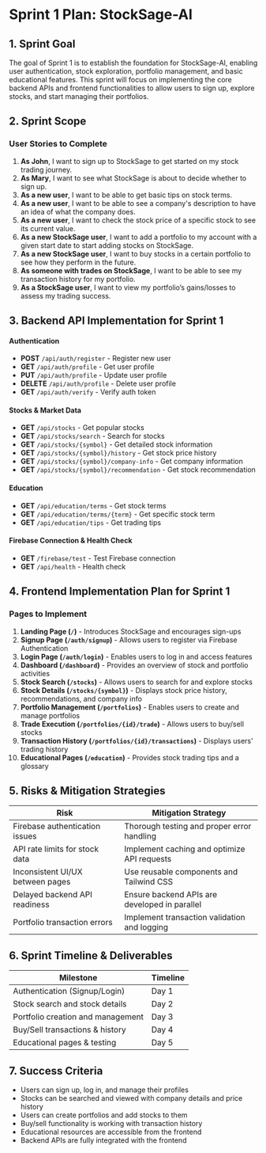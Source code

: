 # **Sprint 1 Plan: StockSage-AI**

## **1. Sprint Goal**
The goal of Sprint 1 is to establish the foundation for StockSage-AI, enabling user authentication, stock exploration, portfolio management, and basic educational features. This sprint will focus on implementing the core backend APIs and frontend functionalities to allow users to sign up, explore stocks, and start managing their portfolios.

## **2. Sprint Scope**
### **User Stories to Complete**
1. **As John**, I want to sign up to StockSage to get started on my stock trading journey.
2. **As Mary**, I want to see what StockSage is about to decide whether to sign up.
3. **As a new user**, I want to be able to get basic tips on stock terms.
4. **As a new user**, I want to be able to see a company's description to have an idea of what the company does.
5. **As a new user**, I want to check the stock price of a specific stock to see its current value.
6. **As a new StockSage user**, I want to add a portfolio to my account with a given start date to start adding stocks on StockSage.
7. **As a new StockSage user**, I want to buy stocks in a certain portfolio to see how they perform in the future.
8. **As someone with trades on StockSage**, I want to be able to see my transaction history for my portfolio.
9. **As a StockSage user**, I want to view my portfolio’s gains/losses to assess my trading success.

## **3. Backend API Implementation for Sprint 1**
#### **Authentication**
- **POST** `/api/auth/register` - Register new user
- **GET** `/api/auth/profile` - Get user profile
- **PUT** `/api/auth/profile` - Update user profile
- **DELETE** `/api/auth/profile` - Delete user profile
- **GET** `/api/auth/verify` - Verify auth token

#### **Stocks & Market Data**
- **GET** `/api/stocks` - Get popular stocks
- **GET** `/api/stocks/search` - Search for stocks
- **GET** `/api/stocks/{symbol}` - Get detailed stock information
- **GET** `/api/stocks/{symbol}/history` - Get stock price history
- **GET** `/api/stocks/{symbol}/company-info` - Get company information
- **GET** `/api/stocks/{symbol}/recommendation` - Get stock recommendation

#### **Education**
- **GET** `/api/education/terms` - Get stock terms
- **GET** `/api/education/terms/{term}` - Get specific stock term
- **GET** `/api/education/tips` - Get trading tips

#### **Firebase Connection & Health Check**
- **GET** `/firebase/test` - Test Firebase connection
- **GET** `/api/health` - Health check

## **4. Frontend Implementation Plan for Sprint 1**
### **Pages to Implement**
1. **Landing Page (`/`)** - Introduces StockSage and encourages sign-ups
2. **Signup Page (`/auth/signup`)** - Allows users to register via Firebase Authentication
3. **Login Page (`/auth/login`)** - Enables users to log in and access features
4. **Dashboard (`/dashboard`)** - Provides an overview of stock and portfolio activities
5. **Stock Search (`/stocks`)** - Allows users to search for and explore stocks
6. **Stock Details (`/stocks/{symbol}`)** - Displays stock price history, recommendations, and company info
7. **Portfolio Management (`/portfolios`)** - Enables users to create and manage portfolios
8. **Trade Execution (`/portfolios/{id}/trade`)** - Allows users to buy/sell stocks
9. **Transaction History (`/portfolios/{id}/transactions`)** - Displays users' trading history
10. **Educational Pages (`/education`)** - Provides stock trading tips and a glossary

## **5. Risks & Mitigation Strategies**
| **Risk**                                       | **Mitigation Strategy**                              |
|-----------------------------------------------|---------------------------------------------------|
| Firebase authentication issues               | Thorough testing and proper error handling       |
| API rate limits for stock data               | Implement caching and optimize API requests      |
| Inconsistent UI/UX between pages             | Use reusable components and Tailwind CSS         |
| Delayed backend API readiness                | Ensure backend APIs are developed in parallel    |
| Portfolio transaction errors                 | Implement transaction validation and logging     |

## **6. Sprint Timeline & Deliverables**
| **Milestone**                        | **Timeline** |
|--------------------------------------|-------------|
| Authentication (Signup/Login)       | Day 1      |
| Stock search and stock details      | Day 2      |
| Portfolio creation and management   | Day 3      |
| Buy/Sell transactions & history     | Day 4      |
| Educational pages & testing         | Day 5      |

## **7. Success Criteria**
- Users can sign up, log in, and manage their profiles
- Stocks can be searched and viewed with company details and price history
- Users can create portfolios and add stocks to them
- Buy/sell functionality is working with transaction history
- Educational resources are accessible from the frontend
- Backend APIs are fully integrated with the frontend
